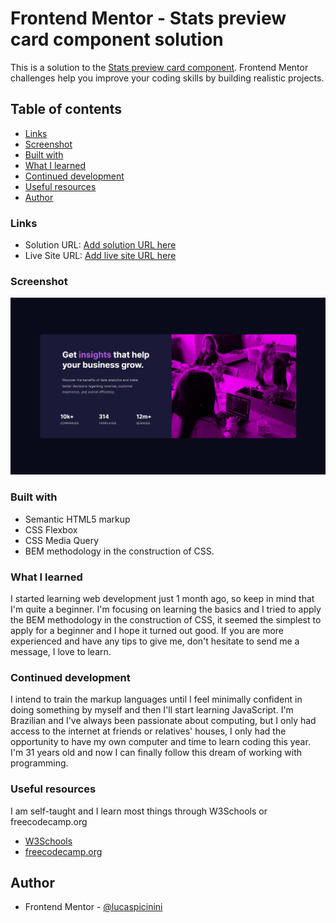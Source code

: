 # Frontend Mentor - Stats preview card component solution

This is a solution to the [Stats preview card component](https://www.frontendmentor.io/challenges/stats-preview-card-component-8JqbgoU62). Frontend Mentor challenges help you improve your coding skills by building realistic projects. 

## Table of contents

  - [Links](#links)
  - [Screenshot](#screenshot)
  - [Built with](#built-with)
  - [What I learned](#what-i-learned)
  - [Continued development](#continued-development)
  - [Useful resources](#useful-resources)
- [Author](#author)

### Links

- Solution URL: [Add solution URL here](https://www.frontendmentor.io/solutions/responsive-page-using-bem-with-css-flexbox-and-media-query-03fRj3eKad)
- Live Site URL: [Add live site URL here](https://lucaspicinini.github.io/front-end-mentor-challenges/stats-preview-card-component-main/index.html)

### Screenshot

![](./my-solution-screenshot.jpg)

### Built with

- Semantic HTML5 markup
- CSS Flexbox
- CSS Media Query
- BEM methodology in the construction of CSS. 

### What I learned

I started learning web development just 1 month ago, so keep in mind that I'm quite a beginner. I'm focusing on learning the basics and I tried to apply the BEM methodology in the construction of CSS, it seemed the simplest to apply for a beginner and I hope it turned out good. If you are more experienced and have any tips to give me, don't hesitate to send me a message, I love to learn.

### Continued development

I intend to train the markup languages until I feel minimally confident in doing something by myself and then I'll start learning JavaScript. I'm Brazilian and I've always been passionate about computing, but I only had access to the internet at friends or relatives' houses, I only had the opportunity to have my own computer and time to learn coding this year. I'm 31 years old and now I can finally follow this dream of working with programming.

### Useful resources

I am self-taught and I learn most things through W3Schools or freecodecamp.org

- [W3Schools](https://www.w3schools.com/)
- [freecodecamp.org](https://www.freecodecamp.org/)

## Author

- Frontend Mentor - [@lucaspicinini](https://www.frontendmentor.io/profile/lucaspicinini)
